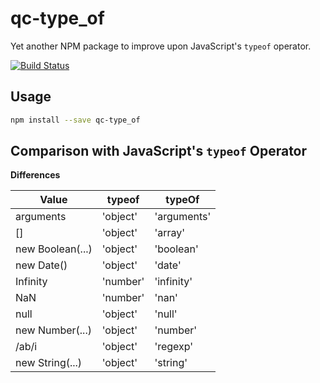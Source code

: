 # qc-type_of

Yet another NPM package to improve upon JavaScript's `typeof` operator.

[![Build Status](https://travis-ci.org/hypersoftllc/qc-type_of.svg?branch=master)](https://travis-ci.org/hypersoftllc/qc-type_of)


## Usage

```sh
npm install --save qc-type_of
```

## Comparison with JavaScript's `typeof` Operator

**Differences**

| Value      | typeof      | typeOf      |
| ---------- | ----------- | ----------- |
| arguments  | 'object'    | 'arguments' |
| []         | 'object'    | 'array'     |
| new Boolean(...) | 'object' | 'boolean' |
| new Date() | 'object'    | 'date'      |
| Infinity   | 'number'    | 'infinity'  |
| NaN        | 'number'    | 'nan'       |
| null       | 'object'    | 'null'      |
| new Number(...) | 'object' | 'number'  |
| /ab/i      | 'object'    | 'regexp'    |
| new String(...) | 'object' | 'string'  |
